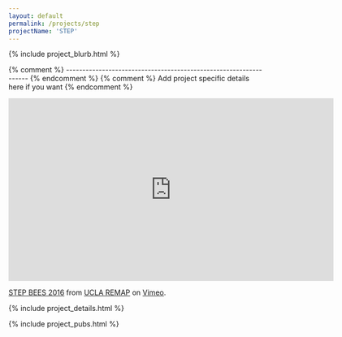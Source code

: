 ```yaml
---
layout: default
permalink: /projects/step
projectName: 'STEP'
---
```


{% include project_blurb.html %}

{% comment %} ------------------------------------------------------------------ {% endcomment %} 
{% comment %} Add project specific details here if you want {% endcomment %} 

<iframe src="https://player.vimeo.com/video/164627313?h=882ac3308e" width="640" height="360" frameborder="0" allow="autoplay; fullscreen; picture-in-picture" allowfullscreen></iframe>
<p><a href="https://vimeo.com/164627313">STEP BEES 2016</a> from <a href="https://vimeo.com/uclaremap">UCLA REMAP</a> on <a href="https://vimeo.com">Vimeo</a>.</p>

{% include project_details.html %}


{% include project_pubs.html %}
